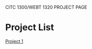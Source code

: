  CITC 1300/WEBT 1320 PROJECT PAGE

 <h1> Project List</h1>

 <a href = "Project+1/index.html" target = "_blank">Project 1 </a>